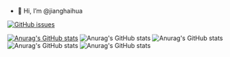- 👋 Hi, I’m @jianghaihua

[![GitHub issues](https://img.shields.io/github/issues/jianghaihua/jianghaihua)](https://github.com/jianghaihua/jianghaihua/issues)

<!---
jianghaihua/jianghaihua is a ✨ special ✨ repository because its `README.md` (this file) appears on your GitHub profile.
You can click the Preview link to take a look at your changes.
--->
[![Anurag's GitHub stats](https://github-readme-stats.vercel.app/api?username=jianghaihua)](https://github.com/anuraghazra/github-readme-stats)
![Anurag's GitHub stats](https://github-readme-stats.vercel.app/api?username=jianghaihua&hide=contribs,prs)
![Anurag's GitHub stats](https://github-readme-stats.vercel.app/api?username=jianghaihua&count_private=true)
![Anurag's GitHub stats](https://github-readme-stats.vercel.app/api?username=jianghaihua&show_icons=true)
![Anurag's GitHub stats](https://github-readme-stats.vercel.app/api?username=jianghaihua&show_icons=true&theme=radical)


